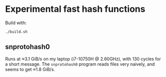 
Experimental fast hash functions
================================

Build with:
```
./build.sh
```

snprotohash0
------------

Runs at ≈3.1 GiB/s on my laptop (i7-10750H @ 2.60GHz), with 130 cycles for a short message.
The `snprotohash0` program reads files very naively, and seems to get ≈1.8 GiB/s.

